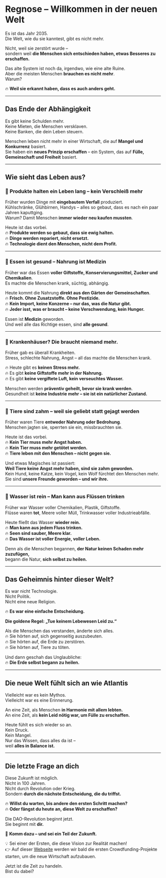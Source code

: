 # Regnose – Willkommen in der neuen Welt  

Es ist das Jahr 2035.  
Die Welt, wie du sie kanntest, gibt es nicht mehr.  

Nicht, weil sie zerstört wurde –  
sondern weil **die Menschen sich entschieden haben, etwas Besseres zu erschaffen.**  

Das alte System ist noch da, irgendwo, wie eine alte Ruine.  
Aber die meisten Menschen **brauchen es nicht mehr**.  
Warum?  

🔥 **Weil sie erkannt haben, dass es auch anders geht.**  

---

## Das Ende der Abhängigkeit  

Es gibt keine Schulden mehr.  
Keine Mieten, die Menschen versklaven.  
Keine Banken, die dein Leben steuern.  

Menschen leben nicht mehr in einer Wirtschaft, die auf **Mangel und Konkurrenz** basiert.  
Sie haben ein **neues Prinzip erschaffen** – ein System, das auf **Fülle, Gemeinschaft und Freiheit** basiert.  

---

## Wie sieht das Leben aus?  

### 🔹 Produkte halten ein Leben lang – kein Verschleiß mehr  

Früher wurden Dinge mit **eingebautem Verfall** produziert.  
Kühlschränke, Glühbirnen, Handys – alles so gebaut, dass es nach ein paar Jahren kaputtging.  
Warum? Damit Menschen **immer wieder neu kaufen mussten**.  

Heute ist das vorbei.  
🔥 **Produkte werden so gebaut, dass sie ewig halten.**  
🔥 **Dinge werden repariert, nicht ersetzt.**  
🔥 **Technologie dient den Menschen, nicht dem Profit.**  

---

### 🔹 Essen ist gesund – Nahrung ist Medizin  

Früher war das Essen **voller Giftstoffe, Konservierungsmittel, Zucker und Chemikalien**.  
Es machte die Menschen krank, süchtig, abhängig.  

Heute kommt die Nahrung **direkt aus den Gärten der Gemeinschaften**.  
🔥 **Frisch. Ohne Zusatzstoffe. Ohne Pestizide.**  
🔥 **Kein Import, keine Konzerne – nur das, was die Natur gibt.**  
🔥 **Jeder isst, was er braucht – keine Verschwendung, kein Hunger.**  

Essen ist **Medizin** geworden.  
Und weil alle das Richtige essen, sind **alle gesund**.  

---

### 🔹 Krankenhäuser? Die braucht niemand mehr.  

Früher gab es überall Krankheiten.  
Stress, schlechte Nahrung, Angst – all das machte die Menschen krank.  

🔥 Heute gibt es **keinen Stress mehr.**  
🔥 Es gibt **keine Giftstoffe mehr in der Nahrung.**  
🔥 Es gibt **keine vergiftete Luft, kein verseuchtes Wasser.**  

Menschen werden **präventiv geheilt, bevor sie krank werden**.  
Gesundheit ist **keine Industrie mehr – sie ist ein natürlicher Zustand.**  

---

### 🔹 Tiere sind zahm – weil sie geliebt statt gejagt werden  

Früher waren Tiere **entweder Nahrung oder Bedrohung**.  
Menschen jagten sie, sperrten sie ein, missbrauchten sie.  

Heute ist das vorbei.  
🔥 **Kein Tier muss mehr Angst haben.**  
🔥 **Kein Tier muss mehr getötet werden.**  
🔥 **Tiere leben mit den Menschen – nicht gegen sie.**  

Und etwas Magisches ist passiert:  
**Weil Tiere keine Angst mehr haben, sind sie zahm geworden.**  
Kein Hund, keine Katze, kein Vogel, kein Wolf fürchtet den Menschen mehr.  
Sie sind **unsere Freunde geworden – und wir ihre.**  

---

### 🔹 Wasser ist rein – Man kann aus Flüssen trinken  

Früher war Wasser voller Chemikalien, Plastik, Giftstoffe.  
Flüsse waren **tot**, Meere voller Müll, Trinkwasser voller Industrieabfälle.  

Heute fließt das Wasser **wieder rein.**  
🔥 **Man kann aus jedem Fluss trinken.**  
🔥 **Seen sind sauber, Meere klar.**  
🔥 **Das Wasser ist voller Energie, voller Leben.**  

Denn als die Menschen begannen, **der Natur keinen Schaden mehr zuzufügen,**  
begann die Natur, **sich selbst zu heilen.**  

---

## Das Geheimnis hinter dieser Welt?  

Es war nicht Technologie.  
Nicht Politik.  
Nicht eine neue Religion.  

🔥 **Es war eine einfache Entscheidung.**  

**Die goldene Regel: „Tue keinem Lebewesen Leid zu.“**  

Als die Menschen das verstanden, änderte sich alles.  
🔥 Sie hörten auf, sich gegenseitig auszubeuten.  
🔥 Sie hörten auf, die Erde zu zerstören.  
🔥 Sie hörten auf, Tiere zu töten.  

Und dann geschah das Unglaubliche:  
🔥 **Die Erde selbst begann zu heilen.**  

---

## Die neue Welt fühlt sich an wie Atlantis  

Vielleicht war es kein Mythos.  
Vielleicht war es eine Erinnerung.  

An eine Zeit, als Menschen **in Harmonie mit allem lebten.**  
An eine Zeit, als **kein Leid nötig war, um Fülle zu erschaffen.**  

Heute fühlt es sich wieder so an.  
Kein Druck.  
Kein Mangel.  
Nur das Wissen, dass alles da ist –  
weil **alles in Balance ist.**  

---

## Die letzte Frage an dich  

Diese Zukunft ist möglich.  
Nicht in 100 Jahren.  
Nicht durch Revolution oder Krieg.  
Sondern **durch die nächste Entscheidung, die du triffst.**  

🔥 **Willst du warten, bis andere den ersten Schritt machen?**  
🔥 **Oder fängst du heute an, diese Welt zu erschaffen?**  

Die DAO-Revolution beginnt jetzt.  
Sie beginnt mit **dir.**  

🚀 **Komm dazu – und sei ein Teil der Zukunft.** 

💡 Sei einer der Ersten, die diese Vision zur Realität machen!  
👉 Auf dieser [Webseite](https://crowdware.info/projects/) werden wir bald die ersten Crowdfunding-Projekte starten, um die neue Wirtschaft aufzubauen.  

Jetzt ist die Zeit zu handeln.  
Bist du dabei?  